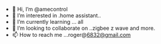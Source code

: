- 👋 Hi, I’m @amecontrol
- 👀 I’m interested in .home assistant..
- 🌱 I’m currently learning ... all 
- 💞️ I’m looking to collaborate on ..zigbee z wave and more.
- 📫 How to reach me ...roger@6832@gmail.com

<!---
amecontrol/amecontrol is a ✨ special ✨ repository because its `README.md` (this file) appears on your GitHub profile.
You can click the Preview link to take a look at your changes.
--->
